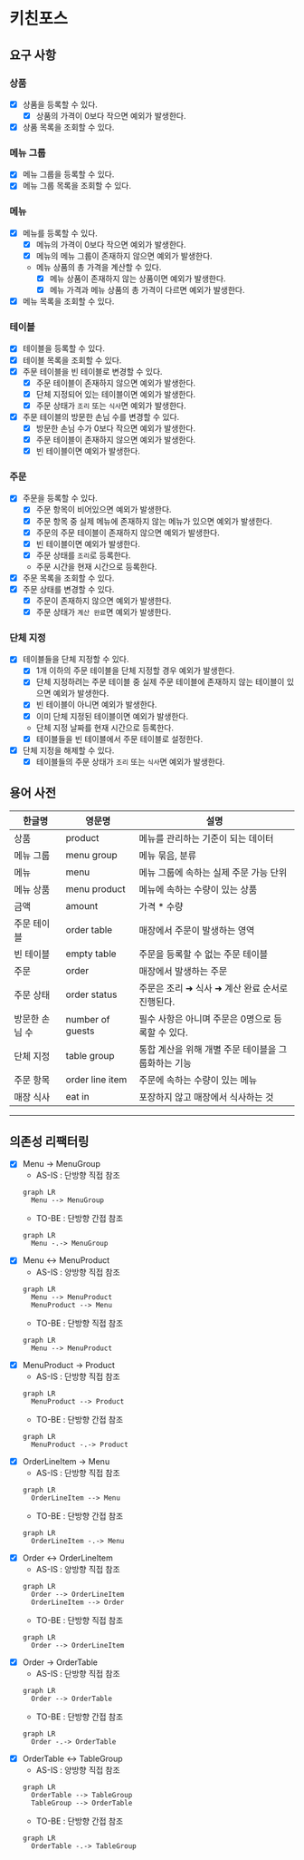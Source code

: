 # 키친포스

## 요구 사항

### 상품

- [x] 상품을 등록할 수 있다.
  - [x] 상품의 가격이 0보다 작으면 예외가 발생한다.
- [x] 상품 목록을 조회할 수 있다.

### 메뉴 그룹

- [x] 메뉴 그룹을 등록할 수 있다.
- [x] 메뉴 그룹 목록을 조회할 수 있다.

### 메뉴

- [x] 메뉴를 등록할 수 있다.
  - [x] 메뉴의 가격이 0보다 작으면 예외가 발생한다.
  - [x] 메뉴의 메뉴 그룹이 존재하지 않으면 예외가 발생한다.
  - 메뉴 상품의 총 가격을 계산할 수 있다.
    - [x] 메뉴 상품이 존재하지 않는 상품이면 예외가 발생한다.
    - [x] 메뉴 가격과 메뉴 상품의 총 가격이 다르면 예외가 발생한다.
- [x] 메뉴 목록을 조회할 수 있다.

### 테이블

- [x] 테이블을 등록할 수 있다.
- [x] 테이블 목록을 조회할 수 있다.
- [x] 주문 테이블을 빈 테이블로 변경할 수 있다.
  - [x] 주문 테이블이 존재하지 않으면 예외가 발생한다.
  - [x] 단체 지정되어 있는 테이블이면 예외가 발생한다.
  - [x] 주문 상태가 `조리` 또는 `식사`면 예외가 발생한다.
- [x] 주문 테이블의 방문한 손님 수를 변경할 수 있다.
  - [x] 방문한 손님 수가 0보다 작으면 예외가 발생한다.
  - [x] 주문 테이블이 존재하지 않으면 예외가 발생한다.
  - [x] 빈 테이블이면 예외가 발생한다.

### 주문

- [x] 주문을 등록할 수 있다.
  - [x] 주문 항목이 비어있으면 예외가 발생한다.
  - [x] 주문 항목 중 실제 메뉴에 존재하지 않는 메뉴가 있으면 예외가 발생한다.
  - [x] 주문의 주문 테이블이 존재하지 않으면 예외가 발생한다.
  - [x] 빈 테이블이면 예외가 발생한다.
  - [x] 주문 상태를 `조리`로 등록한다.
  - 주문 시간을 현재 시간으로 등록한다.
- [x] 주문 목록을 조회할 수 있다.
- [x] 주문 상태를 변경할 수 있다.
  - [x] 주문이 존재하지 않으면 예외가 발생한다.
  - [x] 주문 상태가 `계산 완료`면 예외가 발생한다.

### 단체 지정

- [x] 테이블들을 단체 지정할 수 있다.
  - [x] 1개 이하의 주문 테이블을 단체 지정할 경우 예외가 발생한다.
  - [x] 단체 지정하려는 주문 테이블 중 실제 주문 테이블에 존재하지 않는 테이블이 있으면 예외가 발생한다.
  - [x] 빈 테이블이 아니면 예외가 발생한다.
  - [x] 이미 단체 지정된 테이블이면 예외가 발생한다.
  - 단체 지정 날짜를 현재 시간으로 등록한다.
  - [x] 테이블들을 빈 테이블에서 주문 테이블로 설정한다.
- [x] 단체 지정을 해제할 수 있다.
  - [x] 테이블들의 주문 상태가 `조리` 또는 `식사`면 예외가 발생한다.

## 용어 사전

| 한글명 | 영문명 | 설명 |
| --- | --- | --- |
| 상품 | product | 메뉴를 관리하는 기준이 되는 데이터 |
| 메뉴 그룹 | menu group | 메뉴 묶음, 분류 |
| 메뉴 | menu | 메뉴 그룹에 속하는 실제 주문 가능 단위 |
| 메뉴 상품 | menu product | 메뉴에 속하는 수량이 있는 상품 |
| 금액 | amount | 가격 * 수량 |
| 주문 테이블 | order table | 매장에서 주문이 발생하는 영역 |
| 빈 테이블 | empty table | 주문을 등록할 수 없는 주문 테이블 |
| 주문 | order | 매장에서 발생하는 주문 |
| 주문 상태 | order status | 주문은 조리 ➜ 식사 ➜ 계산 완료 순서로 진행된다. |
| 방문한 손님 수 | number of guests | 필수 사항은 아니며 주문은 0명으로 등록할 수 있다. |
| 단체 지정 | table group | 통합 계산을 위해 개별 주문 테이블을 그룹화하는 기능 |
| 주문 항목 | order line item | 주문에 속하는 수량이 있는 메뉴 |
| 매장 식사 | eat in | 포장하지 않고 매장에서 식사하는 것 |

---

## 의존성 리팩터링

- [X] Menu -> MenuGroup
  - AS-IS : 단방향 직접 참조
  ```mermaid
  graph LR
    Menu --> MenuGroup
  ```
  - TO-BE : 단방향 간접 참조
  ```mermaid
  graph LR
    Menu -.-> MenuGroup
  ```
- [X] Menu <-> MenuProduct
  - AS-IS : 양방향 직접 참조
  ```mermaid
  graph LR
    Menu --> MenuProduct
    MenuProduct --> Menu
  ```
  - TO-BE : 단방향 직접 참조
  ```mermaid
  graph LR
    Menu --> MenuProduct
  ```
- [X] MenuProduct -> Product
  - AS-IS : 단방향 직접 참조
  ```mermaid
  graph LR
    MenuProduct --> Product
  ```
  - TO-BE : 단방향 간접 참조
  ```mermaid
  graph LR
    MenuProduct -.-> Product
  ```
- [X] OrderLineItem -> Menu
  - AS-IS : 단방향 직접 참조
  ```mermaid
  graph LR
    OrderLineItem --> Menu
  ```
  - TO-BE : 단방향 간접 참조
  ```mermaid
  graph LR
    OrderLineItem -.-> Menu
  ```
- [X] Order <-> OrderLineItem
  - AS-IS : 양방향 직접 참조
  ```mermaid
  graph LR
    Order --> OrderLineItem
    OrderLineItem --> Order
  ```
  - TO-BE : 단방향 직접 참조
  ```mermaid
  graph LR
    Order --> OrderLineItem
  ```
- [X] Order -> OrderTable
  - AS-IS : 단방향 직접 참조
  ```mermaid
  graph LR
    Order --> OrderTable
  ```
  - TO-BE : 단방향 간접 참조
  ```mermaid
  graph LR
    Order -.-> OrderTable
  ```
- [X] OrderTable <-> TableGroup
  - AS-IS : 양방향 직접 참조
  ```mermaid
  graph LR
    OrderTable --> TableGroup
    TableGroup --> OrderTable
  ```
  - TO-BE : 단방향 간접 참조
  ```mermaid
  graph LR
    OrderTable -.-> TableGroup
  ```
